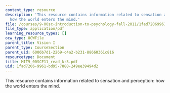 ```yaml
---
content_type: resource
description: 'This resource contains information related to sensation and perception:
  how the world enters the mind.'
file: /courses/9-00sc-introduction-to-psychology-fall-2011/1fad72069961bd957888249ee39494d2_MIT9_00SCF11_read_kr3.pdf
file_type: application/pdf
learning_resource_types: []
ocw_type: OCWFile
parent_title: Vision I
parent_type: CourseSection
parent_uid: 6006b7d1-2269-c4a2-b231-88660361c816
resourcetype: Document
title: MIT9_00SCF11_read_kr3.pdf
uid: 1fad7206-9961-bd95-7888-249ee39494d2
---
```

This resource contains information related to sensation and perception: how the world enters the mind.

